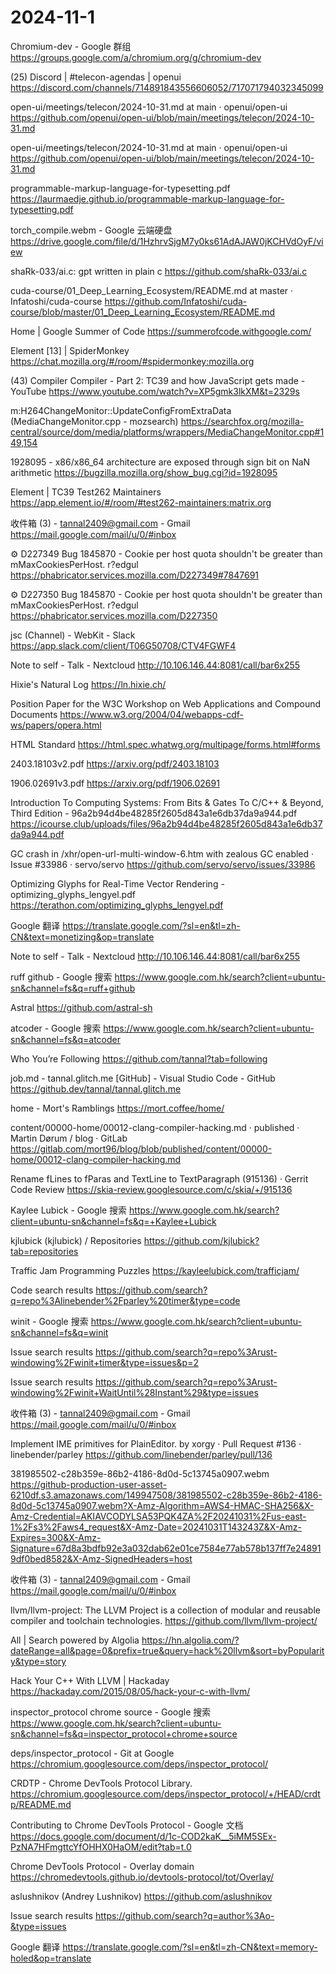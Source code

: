 
# 2024-11-1

Chromium-dev - Google 群组
https://groups.google.com/a/chromium.org/g/chromium-dev

(25) Discord | #telecon-agendas | openui
https://discord.com/channels/714891843556606052/717071794032345099

open-ui/meetings/telecon/2024-10-31.md at main · openui/open-ui
https://github.com/openui/open-ui/blob/main/meetings/telecon/2024-10-31.md

open-ui/meetings/telecon/2024-10-31.md at main · openui/open-ui
https://github.com/openui/open-ui/blob/main/meetings/telecon/2024-10-31.md

programmable-markup-language-for-typesetting.pdf
https://laurmaedje.github.io/programmable-markup-language-for-typesetting.pdf

torch_compile.webm - Google 云端硬盘
https://drive.google.com/file/d/1HzhrvSjgM7y0ks61AdAJAW0jKCHVdOyF/view

shaRk-033/ai.c: gpt written in plain c
https://github.com/shaRk-033/ai.c

cuda-course/01_Deep_Learning_Ecosystem/README.md at master · Infatoshi/cuda-course
https://github.com/Infatoshi/cuda-course/blob/master/01_Deep_Learning_Ecosystem/README.md

Home | Google Summer of Code
https://summerofcode.withgoogle.com/

Element [13] | SpiderMonkey
https://chat.mozilla.org/#/room/#spidermonkey:mozilla.org

(43) Compiler Compiler - Part 2: TC39 and how JavaScript gets made - YouTube
https://www.youtube.com/watch?v=XP5gmk3lkXM&t=2329s

m:H264ChangeMonitor::UpdateConfigFromExtraData (MediaChangeMonitor.cpp - mozsearch)
https://searchfox.org/mozilla-central/source/dom/media/platforms/wrappers/MediaChangeMonitor.cpp#149,154

1928095 - x86/x86_64 architecture are exposed through sign bit on NaN arithmetic
https://bugzilla.mozilla.org/show_bug.cgi?id=1928095

Element | TC39 Test262 Maintainers
https://app.element.io/#/room/#test262-maintainers:matrix.org

收件箱 (3) - tannal2409@gmail.com - Gmail
https://mail.google.com/mail/u/0/#inbox

⚙ D227349 Bug 1845870 - Cookie per host quota shouldn't be greater than mMaxCookiesPerHost. r?edgul
https://phabricator.services.mozilla.com/D227349#7847691

⚙ D227350 Bug 1845870 - Cookie per host quota shouldn't be greater than mMaxCookiesPerHost. r?edgul
https://phabricator.services.mozilla.com/D227350

jsc (Channel) - WebKit - Slack
https://app.slack.com/client/T06G50708/CTV4FGWF4

Note to self - Talk - Nextcloud
http://10.106.146.44:8081/call/bar6x255

Hixie's Natural Log
https://ln.hixie.ch/

Position Paper for the W3C Workshop on Web Applications and Compound Documents
https://www.w3.org/2004/04/webapps-cdf-ws/papers/opera.html

HTML Standard
https://html.spec.whatwg.org/multipage/forms.html#forms

2403.18103v2.pdf
https://arxiv.org/pdf/2403.18103

1906.02691v3.pdf
https://arxiv.org/pdf/1906.02691

Introduction To Computing Systems: From Bits & Gates To C/C++ & Beyond, Third Edition - 96a2b94d4be48285f2605d843a1e6db37da9a944.pdf
https://icourse.club/uploads/files/96a2b94d4be48285f2605d843a1e6db37da9a944.pdf

GC crash in /xhr/open-url-multi-window-6.htm with zealous GC enabled · Issue #33986 · servo/servo
https://github.com/servo/servo/issues/33986

Optimizing Glyphs for Real-Time Vector Rendering - optimizing_glyphs_lengyel.pdf
https://terathon.com/optimizing_glyphs_lengyel.pdf

Google 翻译
https://translate.google.com/?sl=en&tl=zh-CN&text=monetizing&op=translate

Note to self - Talk - Nextcloud
http://10.106.146.44:8081/call/bar6x255

ruff github - Google 搜索
https://www.google.com.hk/search?client=ubuntu-sn&channel=fs&q=ruff+github

Astral
https://github.com/astral-sh

atcoder - Google 搜索
https://www.google.com.hk/search?client=ubuntu-sn&channel=fs&q=atcoder

Who You’re Following
https://github.com/tannal?tab=following

job.md - tannal.glitch.me [GitHub] - Visual Studio Code - GitHub
https://github.dev/tannal/tannal.glitch.me

home - Mort's Ramblings
https://mort.coffee/home/

content/00000-home/00012-clang-compiler-hacking.md · published · Martin Dørum / blog · GitLab
https://gitlab.com/mort96/blog/blob/published/content/00000-home/00012-clang-compiler-hacking.md

Rename fLines to fParas and TextLine to TextParagraph (915136) · Gerrit Code Review
https://skia-review.googlesource.com/c/skia/+/915136

Kaylee Lubick - Google 搜索
https://www.google.com.hk/search?client=ubuntu-sn&channel=fs&q=+Kaylee+Lubick

kjlubick (kjlubick) / Repositories
https://github.com/kjlubick?tab=repositories

Traffic Jam Programming Puzzles
https://kayleelubick.com/trafficjam/

Code search results
https://github.com/search?q=repo%3Alinebender%2Fparley%20timer&type=code

winit - Google 搜索
https://www.google.com.hk/search?client=ubuntu-sn&channel=fs&q=winit

Issue search results
https://github.com/search?q=repo%3Arust-windowing%2Fwinit+timer&type=issues&p=2

Issue search results
https://github.com/search?q=repo%3Arust-windowing%2Fwinit+WaitUntil%28Instant%29&type=issues

收件箱 (3) - tannal2409@gmail.com - Gmail
https://mail.google.com/mail/u/0/#inbox

Implement IME primitives for PlainEditor. by xorgy · Pull Request #136 · linebender/parley
https://github.com/linebender/parley/pull/136

381985502-c28b359e-86b2-4186-8d0d-5c13745a0907.webm
https://github-production-user-asset-6210df.s3.amazonaws.com/149947508/381985502-c28b359e-86b2-4186-8d0d-5c13745a0907.webm?X-Amz-Algorithm=AWS4-HMAC-SHA256&X-Amz-Credential=AKIAVCODYLSA53PQK4ZA%2F20241031%2Fus-east-1%2Fs3%2Faws4_request&X-Amz-Date=20241031T143243Z&X-Amz-Expires=300&X-Amz-Signature=67d8a3bdfb92e3a032dab62e01ce7584e77ab578b137ff7e248919df0bed8582&X-Amz-SignedHeaders=host

收件箱 (3) - tannal2409@gmail.com - Gmail
https://mail.google.com/mail/u/0/#inbox

llvm/llvm-project: The LLVM Project is a collection of modular and reusable compiler and toolchain technologies.
https://github.com/llvm/llvm-project/

All | Search powered by Algolia
https://hn.algolia.com/?dateRange=all&page=0&prefix=true&query=hack%20llvm&sort=byPopularity&type=story

Hack Your C++ With LLVM | Hackaday
https://hackaday.com/2015/08/05/hack-your-c-with-llvm/

inspector_protocol chrome source - Google 搜索
https://www.google.com.hk/search?client=ubuntu-sn&channel=fs&q=inspector_protocol+chrome+source

deps/inspector_protocol - Git at Google
https://chromium.googlesource.com/deps/inspector_protocol/

CRDTP - Chrome DevTools Protocol Library.
https://chromium.googlesource.com/deps/inspector_protocol/+/HEAD/crdtp/README.md

Contributing to Chrome DevTools Protocol - Google 文档
https://docs.google.com/document/d/1c-COD2kaK__5iMM5SEx-PzNA7HFmgttcYfOHHX0HaOM/edit?tab=t.0

Chrome DevTools Protocol - Overlay domain
https://chromedevtools.github.io/devtools-protocol/tot/Overlay/

aslushnikov (Andrey Lushnikov)
https://github.com/aslushnikov

Issue search results
https://github.com/search?q=author%3Ao-&type=issues

Google 翻译
https://translate.google.com/?sl=en&tl=zh-CN&text=memory-holed&op=translate